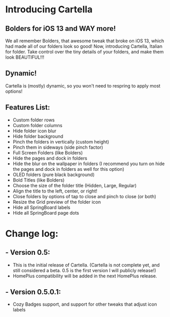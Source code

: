 # Introducing Cartella
## Bolders for iOS 13 and WAY more!

We all remember Bolders, that awesome tweak that broke on iOS 13, which had made all of our folders look so good! Now, introducing Cartella, Italian for folder. Take control over the tiny details of your folders, and make them look BEAUTIFUL!!!

## Dynamic!
Cartella is (mostly) dynamic, so you won't need to respring to apply most options!

## Features List:
- Custom folder rows
- Custom folder columns
- Hide folder icon blur
- Hide folder background
- Pinch the folders in vertically (custom height)
- Pinch them in sideways (side pinch factor)
- Full Screen Folders (like Bolders)
- Hide the pages and dock in folders
- Hide the blur on the wallpaper in folders (I recommend you turn on hide the pages and dock in folders as well for this option)
- OLED folders (pure black background)
- Bold Titles (like Bolders)
- Choose the size of the folder title (Hidden, Large, Regular)
- Align the title to the left, center, or right!
- Close folders by options of tap to close and pinch to close (or both)
- Resize the Grid preview of the folder icon
- Hide all SpringBoard labels
- Hide all SpringBoard page dots

# Change log:
## - Version 0.5:
  - This is the initial release of Cartella. (Cartella is not complete yet, and still considered a beta. 0.5 is the first version I will publicly release!)
  - HomePlus compatibility will be added in the next HomePlus release.

## - Version 0.5.0.1:
  - Cozy Badges support, and support for other tweaks that adjust icon labels
